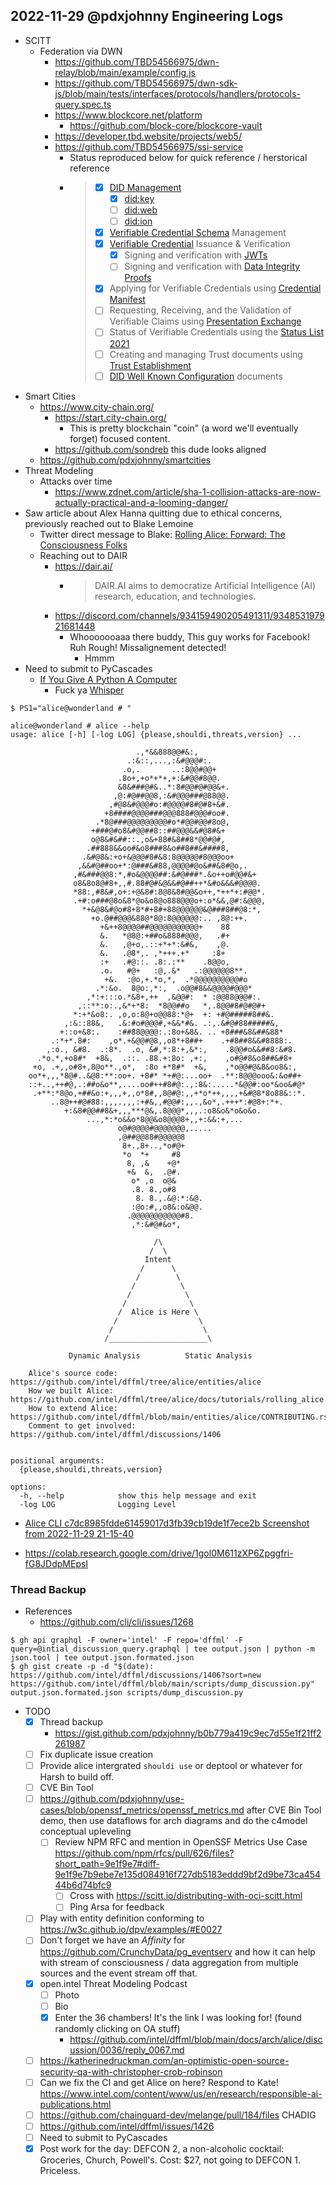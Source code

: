  ## 2022-11-29 @pdxjohnny Engineering Logs

- SCITT
  - Federation via DWN
    - https://github.com/TBD54566975/dwn-relay/blob/main/example/config.js
    - https://github.com/TBD54566975/dwn-sdk-js/blob/main/tests/interfaces/protocols/handlers/protocols-query.spec.ts
    - https://www.blockcore.net/platform
      - https://github.com/block-core/blockcore-vault
    - https://developer.tbd.website/projects/web5/
    - https://github.com/TBD54566975/ssi-service
      - Status reproduced below for quick reference / herstorical reference
      - > - [x] [DID Management](https://www.w3.org/TR/did-core/)
        >   - [x] [did:key](https://w3c-ccg.github.io/did-method-key/)
        >   - [ ] [did:web](https://w3c-ccg.github.io/did-method-web/)
        >   - [ ] [did:ion](https://identity.foundation/ion/)
        > - [x] [Verifiable Credential Schema](https://w3c-ccg.github.io/vc-json-schemas/v2/index.html) Management
        > - [x] [Verifiable Credential](https://www.w3.org/TR/vc-data-model) Issuance & Verification
        >   - [x] Signing and verification with [JWTs](https://w3c.github.io/vc-jwt/)
        >   - [ ] Signing and verification with [Data Integrity Proofs](https://w3c.github.io/vc-data-integrity/)
        > - [x] Applying for Verifiable Credentials using [Credential Manifest](https://identity.foundation/credential-manifest/)
        > - [ ] Requesting, Receiving, and the Validation of Verifiable Claims
        >   using [Presentation Exchange](https://identity.foundation/presentation-exchange/)
        > - [ ] Status of Verifiable Credentials using the [Status List 2021](https://w3c-ccg.github.io/vc-status-list-2021/)
        > - [ ] Creating and managing Trust documents using [Trust Establishment](https://identity.foundation/trust-establishment/)
        > - [ ] [DID Well Known Configuration](https://identity.foundation/.well-known/resources/did-configuration/) documents
- Smart Cities
  - https://www.city-chain.org/
    - https://start.city-chain.org/
      - This is pretty blockchain "coin" (a word we'll eventually forget) focused content.
    - https://github.com/sondreb this dude looks aligned
  - https://github.com/pdxjohnny/smartcities
- Threat Modeling
  - Attacks over time
    - https://www.zdnet.com/article/sha-1-collision-attacks-are-now-actually-practical-and-a-looming-danger/
- Saw article about Alex Hanna quitting due to ethical concerns, previously reached out to Blake Lemoine
  - Twitter direct message to Blake: [Rolling Alice: Forward: The Consciousness Folks](https://github.com/intel/dffml/blob/main/docs/tutorials/rolling_alice/0000_forward.md#the-consciousness-folks)
  - Reaching out to DAIR
    - https://dair.ai/
      - > DAIR.AI aims to democratize Artificial Intelligence (AI) research, education, and technologies.
    - https://discord.com/channels/934159490205491311/934853197921681448
      - Whooooooaaa there buddy, This guy works for Facebook! Ruh Rough! Missalignement detected!
        - Hmmm
- Need to submit to PyCascades
  - [If You Give A Python A Computer](https://github.com/intel/dffml/blob/main/docs/tutorials/rolling_alice/0000_architecting_alice/0002_shes_ariving_when.md#if-you-give-a-python-a-computer)
    - Fuck ya [Whisper](https://github.com/intel/dffml/blob/main/docs/tutorials/rolling_alice/0000_architecting_alice/0004_writing_the_wave.md)

```console
$ PS1="alice@wonderland # "
```

```console
alice@wonderland # alice --help
usage: alice [-h] [-log LOG] {please,shouldi,threats,version} ...

                            .,*&&888@@#&:,
                          .:&::,...,:&#@@@#:.
                         .o,.       ..:8@@#@@+
                        .8o+,+o*+*+,+:&#@@#8@@.
                        &8&###@#&..*:8#@@#@#@@&+.
                       ,@:#@##@@8,:&#@@@###@88@@.
                      ,#@8&#@@@#o:#@@@@#8#@#8+&#.
                     +8####@@@@###@@@888#@@@#oo#.
                   .*8@###@@@@@@@@@#o*#@@#@@#8o@,
                  +###@#o8&#@@##8::##@@@&&#@8#&+
                  o@8&#&##::.,o&+88#&8##8*@@#@#,
                 .##888&&oo#&o8###8&o##8##&####8,
                .&#@8&:+o+&@@@#8#&8:8@@@@@#8@@@oo+
               ,&&#@##oo+*:@###&#88,@@@@#@o&##&8#@o,.
              ,#&###@@8:*,#o&@@@@##:&#@###*.&o++o#@@#&+
              o8&8o8@#8+,,#.88#@#&@&&#@##++*&#o&&&#@@@@.
              *88:,#8&#,o+:+@&8#:8@8&8#@@&o++,*++*+:#@@*.
              .+#:o###@8o&8*@o&o8@o888@@@o+:o*&&,@#:&@@@,
                *+&@8&#@o#8+8*#+8#+88@@@@@@&@###8##@8:*,
                  +o.@##@@@&88@*8@:8@@@@@@:.. ,8@:++.
                    +&++8@@@@##@@@@@@@@@@@+    88
                    &.   *@8@:+##o&888#@@@,   .#+
                    &.   ,@+o,.::+*+*:&#&,    ,@.
                    &.   .@8*,. ,*+++.+*     :8+
                    :+   .#@::. .8:.:**    .8@@o,
                    .o.   #@+   :@,.&*   .:@@@@@@8**.
                     +&.  :@o,+.*o,*,  .*@@@@@@@@@@#o
                   .*:&o.  8@o:,*:,  .o@@#8&&@@@@#@@@*
                 ,*:+:::o.*&8+,++  ,&@@#:  * :@@88@@@#:.
               ,::**:o:.,&*+*8:  *8@@##o   *,.8@@#8#@#@#+
              *:+*&o8:. ,o,o:8@+o@@88:*@+  +: +#@#####8##&.
            ,:&::88&,   .&:#o#@@@#,+&&*#&. .:,.&#@#88#####&,
           +::o+&8:.    :##88@@@@:.:8o+&8&. .. +8###&8&##&88*
         .:*+*.8#:    ,o*.+&@@#@8,,o8*+8##+    .+#8##8&&#8888:.
        ,:o., &#8.  .:8*.  .o, &#,*:8:+,&*:,    .8@@#o&&##8:&#8.
      .*o.*,+o8#*  +8&,  .::. .88.+:8o: ,+:,    ,o#@#8&o8##&#8+
     +o, .+,,o#8+,8@o**.,o*,  :8o +*8#*  +&,    ,*o@@#@&8&oo8&:,
    oo*+,,,*8@#..&@8:**:oo+. +8#* *+#@:...oo+  .**:8@@@ooo&:&o##+
    ::+..,++#@,.:##o&o**,....oo#++#8#@:.,:8&:.....*&@@#:oo*&oo&#@*
     .+**:*8@o,+##&o:+,,,+,,o*8#,,8@#@:,,+*o*++,,,,+&#@8*8o88&::*.
         ..8@++#@#88:,,,.,,,:+#&,,#@@#:,,.,&o*,.+++*:#@8+:*+.
            +:&8#@@##8&+,,,***@&,.8@@@*,,,.:o8&o&*o&o&o.
                 ...,*:*o&&o*8@@&o8@@@8+,,+:&&:+,...
                        o@#@@@@#@@@@@@@,.....
                        ,@##@@88#@@@@@8
                         8+.,8+..,*o#@+
                         *o  *+     #8
                          8, ,&    +@*
                          +&  &,  .@#.
                           o* ,o  o@&
                           .8. 8.,o#8
                            8. 8.,.&@:*:&@.
                           :@o:#,,o8&:o&@@.
                          .@@@@@@@@@@@#8.
                           ,*:&#@#&o*,

                                /\
                               /  \
                              Intent
                             /      \
                            /        \
                           /          \
                          /            \
                         /              \
                        /  Alice is Here \
                       /                  \
                      /                    \
                     /______________________\

             Dynamic Analysis          Static Analysis

    Alice's source code: https://github.com/intel/dffml/tree/alice/entities/alice
    How we built Alice: https://github.com/intel/dffml/tree/alice/docs/tutorials/rolling_alice
    How to extend Alice: https://github.com/intel/dffml/blob/main/entities/alice/CONTRIBUTING.rst
    Comment to get involved: https://github.com/intel/dffml/discussions/1406
    

positional arguments:
  {please,shouldi,threats,version}

options:
  -h, --help            show this help message and exit
  -log LOG              Logging Level
```

- [Alice CLI c7dc8985fdde61459017d3fb39cb19de1f7ece2b Screenshot from 2022-11-29 21-15-40](https://user-images.githubusercontent.com/5950433/204716912-41dc0d86-86d6-4031-a2f2-fa7599ff66cd.png)

- https://colab.research.google.com/drive/1gol0M611zXP6Zpggfri-fG8JDdpMEpsI

### Thread Backup

- References
  - https://github.com/cli/cli/issues/1268

```console
$ gh api graphql -F owner='intel' -F repo='dffml' -F query=@intial_discussion_query.graphql | tee output.json | python -m json.tool | tee output.json.formated.json
$ gh gist create -p -d "$(date): https://github.com/intel/dffml/discussions/1406?sort=new https://github.com/intel/dffml/blob/main/scripts/dump_discussion.py" output.json.formated.json scripts/dump_discussion.py
```

- TODO
  - [x] Thread backup
    - https://gist.github.com/pdxjohnny/b0b779a419c9ec7d55e1f21ff2261987
  - [ ] Fix duplicate issue creation
  - [ ] Provide alice intergrated `shouldi use` or deptool or whatever for Harsh to build off.
  - [ ] CVE Bin Tool
  - [ ] https://github.com/pdxjohnny/use-cases/blob/openssf_metrics/openssf_metrics.md after CVE Bin Tool demo, then use dataflows for arch diagrams and do the c4model conceptual upleveling
    - [ ] Review NPM RFC and mention in OpenSSF Metrics Use Case https://github.com/npm/rfcs/pull/626/files?short_path=9e1f9e7#diff-9e1f9e7b9ebe7e135d084916f727db5183eddd9bf2d9be73ca45444b6d74bfc9
      - [ ] Cross with https://scitt.io/distributing-with-oci-scitt.html
      - [ ] Ping Arsa for feedback
  - [ ] Play with entity definition conforming to https://w3c.github.io/dpv/examples/#E0027
  - [ ] Don't forget we have an *Affinity* for https://github.com/CrunchyData/pg_eventserv and how it can help with stream of consciousness / data aggregation from multiple sources and the event stream off that.
  - [x] open.intel Threat Modeling Podcast
    - [ ] Photo
    - [ ] Bio
    - [x] Enter the 36 chambers! It's the link I was looking for! (found randomly clicking on OA stuff)
      - https://github.com/intel/dffml/blob/main/docs/arch/alice/discussion/0036/reply_0067.md
  - [ ] https://katherinedruckman.com/an-optimistic-open-source-security-qa-with-christopher-crob-robinson
  - [ ] Can we fix the CI and get Alice on here? Respond to Kate! https://www.intel.com/content/www/us/en/research/responsible-ai-publications.html
  - [ ] https://github.com/chainguard-dev/melange/pull/184/files CHADIG
  - [ ] https://github.com/intel/dffml/issues/1426
  - [ ] Need to submit to PyCascades
  - [x] Post work for the day: DEFCON 2, a non-alcoholic cocktail: Groceries, Church, Powell's. Cost: $27, not going to DEFCON 1. Priceless.